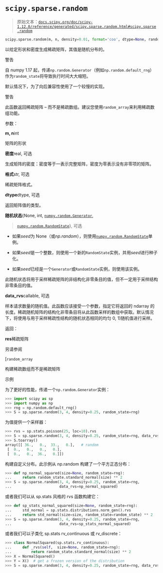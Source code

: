 # `scipy.sparse.random`

> 原始文本：[`docs.scipy.org/doc/scipy-1.12.0/reference/generated/scipy.sparse.random.html#scipy.sparse.random`](https://docs.scipy.org/doc/scipy-1.12.0/reference/generated/scipy.sparse.random.html#scipy.sparse.random)

```py
scipy.sparse.random(m, n, density=0.01, format='coo', dtype=None, random_state=None, data_rvs=None)
```

以给定形状和密度生成稀疏矩阵，其值是随机分布的。

警告

自 numpy 1.17 起，传递`np.random.Generator`（例如`np.random.default_rng`）作为`random_state`将导致执行时间大大缩短。

默认情况下，为了向后兼容性使用了一个较慢的实现。

警告

此函数返回稀疏矩阵 – 而不是稀疏数组。建议您使用`random_array`来利用稀疏数组功能。

参数：

**m, n**int

矩阵的形状

**密度**real, 可选

生成矩阵的密度：密度等于一表示完整矩阵，密度为零表示没有非零项的矩阵。

**格式**str, 可选

稀疏矩阵格式。

**dtype**dtype, 可选

返回矩阵值的类型。

**随机状态**{None, int, [`numpy.random.Generator`](https://numpy.org/devdocs/reference/random/generator.html#numpy.random.Generator "(在 NumPy v2.0.dev0)"),

> [`numpy.random.RandomState`](https://numpy.org/devdocs/reference/random/legacy.html#numpy.random.RandomState "(在 NumPy v2.0.dev0)")}, 可选

+   如果*seed*为 None（或*np.random*），则使用[`numpy.random.RandomState`](https://numpy.org/devdocs/reference/random/legacy.html#numpy.random.RandomState "(在 NumPy v2.0.dev0)")单例。

+   如果*seed*是一个整数，则使用一个新的`RandomState`实例，并用*seed*进行种子化。

+   如果*seed*已经是一个`Generator`或`RandomState`实例，则使用该实例。

此随机状态将用于采样稀疏矩阵的非结构化非零条目的值，但不一定用于采样结构非零条目的值。

**data_rvs**callable, 可选

样本请求数量的随机值。此函数应该接受一个参数，指定它将返回的 ndarray 的长度。稀疏随机矩阵的结构化非零条目将从此函数采样的数组中获取。默认情况下，将使用与用于采样稀疏性结构的随机状态相同的均匀 0, 1)随机值进行采样。

返回：

**res**稀疏矩阵

另请参阅

[`random_array`

构建稀疏数组而不是稀疏矩阵

示例

为了更好的性能，传递一个`np.random.Generator`实例：

```py
>>> import scipy as sp
>>> import numpy as np
>>> rng = np.random.default_rng()
>>> S = sp.sparse.random(3, 4, density=0.25, random_state=rng) 
```

为值提供一个采样器：

```py
>>> rvs = sp.stats.poisson(25, loc=10).rvs
>>> S = sp.sparse.random(3, 4, density=0.25, random_state=rng, data_rvs=rvs)
>>> S.toarray()
array([[ 36.,   0.,  33.,   0.],   # random
 [  0.,   0.,   0.,   0.],
 [  0.,   0.,  36.,   0.]]) 
```

构建自定义分布。此示例从 np.random 构建了一个平方正态分布：

```py
>>> def np_normal_squared(size=None, random_state=rng):
...     return random_state.standard_normal(size) ** 2
>>> S = sp.sparse.random(3, 4, density=0.25, random_state=rng,
...                      data_rvs=np_normal_squared) 
```

或者我们可以从 sp.stats 风格的 rvs 函数构建它：

```py
>>> def sp_stats_normal_squared(size=None, random_state=rng):
...     std_normal = sp.stats.distributions.norm_gen().rvs
...     return std_normal(size=size, random_state=random_state) ** 2
>>> S = sp.sparse.random(3, 4, density=0.25, random_state=rng,
...                      data_rvs=sp_stats_normal_squared) 
```

或者我们可以子类化 sp.stats rv_continuous 或 rv_discrete：

```py
>>> class NormalSquared(sp.stats.rv_continuous):
...     def _rvs(self,  size=None, random_state=rng):
...         return random_state.standard_normal(size) ** 2
>>> X = NormalSquared()
>>> Y = X()  # get a frozen version of the distribution
>>> S = sp.sparse.random(3, 4, density=0.25, random_state=rng, data_rvs=Y.rvs) 
```
